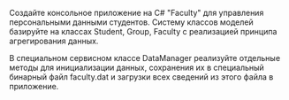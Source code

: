 Создайте консольное приложение на C# "Faculty" для
управления персональными данными студентов. Систему
классов моделей базируйте на классах Student, Group,
Faculty с реализацией принципа агрегирования данных.

В специальном сервисном классе DataManager реализуйте
отдельные методы для инициализации данных, сохранения
их в специальный бинарный файл faculty.dat и загрузки
всех сведений из этого файла в приложение. 
